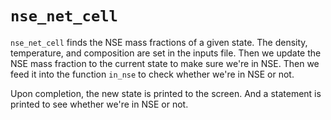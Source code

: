 # `nse_net_cell`

`nse_net_cell` finds the NSE mass fractions of a given state.
The density, temperature, and composition are set in the
inputs file. Then we update the NSE mass fraction to
the current state to make sure we're in NSE. Then we
feed it into the function `in_nse` to check whether
we're in NSE or not.

Upon completion, the new state is printed to the screen.
And a statement is printed to see whether we're in NSE
or not.
